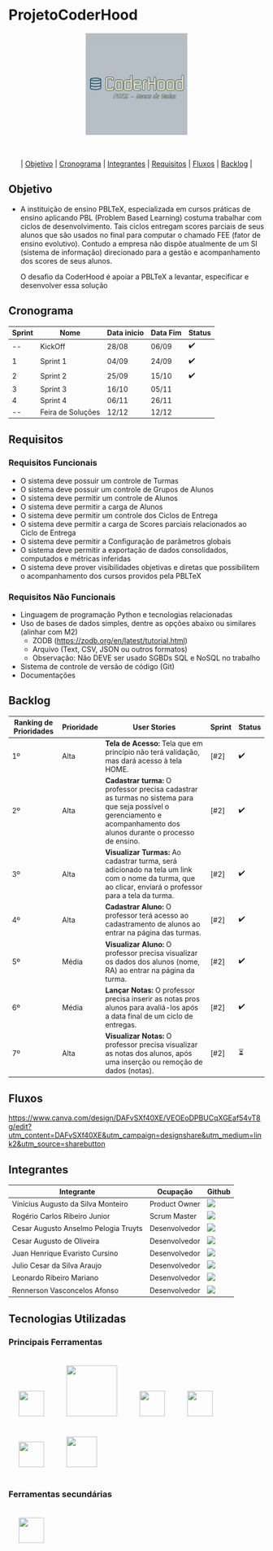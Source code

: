 # ProjetoCoderHood

<p align="center"> <img width="200px" height="200px" src="Coderhood.jpg"/> </p>
<br id="topo">

<p align="center"> |
    <a href="#objetivo">Objetivo</a> |
    <a href="#cronograma">Cronograma</a> |
    <a href="#integrantes">Integrantes</a> |
    <a href="#requisitos">Requisitos</a> |
    <a href="#fluxos">Fluxos</a> |
    <a href="#backlog">Backlog</a> |

<span id="objetivo"></span>

## Objetivo

* A instituição de ensino PBLTeX, especializada em cursos práticas de ensino aplicando PBL
(Problem Based Learning) costuma trabalhar com ciclos de desenvolvimento. Tais ciclos entregam scores parciais de seus alunos
que são usados no final para computar o chamado FEE (fator de ensino evolutivo). Contudo a
empresa não dispõe atualmente de um SI (sistema de informação) direcionado para a gestão e
acompanhamento dos scores de seus alunos.

  O desafio da CoderHood é apoiar a PBLTeX a levantar, especificar e desenvolver essa solução
<span id="cronograma"></span>

## Cronograma

| Sprint  | Nome | Data inicio  | Data Fim | Status |
| ------------- | ------------- | ------------- | ------------- | ------------- |
| --  | KickOff   | 28/08   | 06/09 |✔️ | 
| 1  | Sprint 1   | 04/09   | 24/09 |✔️ | 
| 2  | Sprint 2   | 25/09   | 15/10 |✔️ |
| 3  | Sprint 3   | 16/10   | 05/11 | | 
| 4  | Sprint 4   | 06/11   | 26/11 | | 
| -- | Feira de Soluções  | 12/12  | 12/12 ||




<span id="requisitos"></span>

## Requisitos

### Requisitos Funcionais
* O sistema deve possuir um controle de Turmas
* O sistema deve possuir um controle de Grupos de Alunos
* O sistema deve permitir um controle de Alunos
* O sistema deve permitir a carga de Alunos
* O sistema deve permitir um controle dos Ciclos de Entrega
* O sistema deve permitir a carga de Scores parciais relacionados ao Ciclo de Entrega
* O sistema deve permitir a Configuração de parâmetros globais
* O sistema deve permitir a exportação de dados consolidados, computados e métricas 
inferidas
* O sistema deve prover visibilidades objetivas e diretas que possibilitem o acompanhamento 
dos cursos providos pela PBLTeX

### Requisitos Não Funcionais

* Linguagem de programação Python e tecnologias relacionadas
* Uso de bases de dados simples, dentre as opções abaixo ou similares (alinhar com 
M2)
  * ZODB (https://zodb.org/en/latest/tutorial.html)
  * Arquivo (Text, CSV, JSON ou outros formatos)
  * Observação: Não DEVE ser usado SGBDs SQL e NoSQL no trabalho
* Sistema de controle de versão de código (Git)
* Documentações

<span id="fluxos"></span>

## Backlog


| Ranking de Prioridades | Prioridade | User Stories | Sprint | Status |
| ------------- | ------------- | ------------- | ------------- | ------------- |
| 1º | Alta |  **Tela de Acesso:** Tela que em princípio não terá validação, mas dará acesso à tela HOME.  | [#2]  |✔️| 
| 2º | Alta |  **Cadastrar turma:** O professor precisa cadastrar as turmas no sistema para que seja possível o gerenciamento e acompanhamento dos alunos durante o processo de ensino.  | [#2]  |✔️| 
| 3º | Alta | **Visualizar Turmas:** Ao cadastrar turma, será adicionado na tela um link com o nome da turma, que ao clicar, enviará o professor para a tela da turma. | [#2]  |✔️| 
| 4º | Alta | **Cadastrar Aluno:** O professor terá acesso ao cadastramento de alunos ao entrar na página das turmas. | [#2]  |✔️| 
| 5º | Média | **Visualizar Aluno:** O professor precisa visualizar os dados dos alunos (nome, RA) ao entrar na página da turma.  | [#2] |✔️| 
| 6º | Média | **Lançar Notas:** O professor precisa inserir as notas pros alunos para avaliá-los após a data final de um ciclo de entregas. | [#2] |✔️| 
| 7º | Alta | **Visualizar Notas:** O professor precisa visualizar as notas dos alunos, após uma inserção ou remoção de dados (notas).  | [#2] |⏳|

## Fluxos

https://www.canva.com/design/DAFvSXf40XE/VEOEoDPBUCqXGEaf54vT8g/edit?utm_content=DAFvSXf40XE&utm_campaign=designshare&utm_medium=link2&utm_source=sharebutton

<span id="backlog"></span>

## Integrantes

Integrante |Ocupação |Github
 -----------|---------|------
Vinícius Augusto da Silva Monteiro |Product Owner|[<img src="https://camo.githubusercontent.com/fbc3df79ffe1a99e482b154b29262ecbb10d6ee4ed22faa82683aa653d72c4e1/68747470733a2f2f696d672e736869656c64732e696f2f62616467652f4769744875622d3130303030303f7374796c653d666f722d7468652d6261646765266c6f676f3d676974687562266c6f676f436f6c6f723d7768697465" />](https://github.com/viniciusFUU)
Rogério Carlos Ribeiro Junior |Scrum Master|[<img src="https://camo.githubusercontent.com/fbc3df79ffe1a99e482b154b29262ecbb10d6ee4ed22faa82683aa653d72c4e1/68747470733a2f2f696d672e736869656c64732e696f2f62616467652f4769744875622d3130303030303f7374796c653d666f722d7468652d6261646765266c6f676f3d676974687562266c6f676f436f6c6f723d7768697465" />](https://github.com/Rogeriowski)
Cesar Augusto Anselmo Pelogia Truyts |Desenvolvedor|[<img src="https://camo.githubusercontent.com/fbc3df79ffe1a99e482b154b29262ecbb10d6ee4ed22faa82683aa653d72c4e1/68747470733a2f2f696d672e736869656c64732e696f2f62616467652f4769744875622d3130303030303f7374796c653d666f722d7468652d6261646765266c6f676f3d676974687562266c6f676f436f6c6f723d7768697465" />](https://github.com/cesarpelogia)
Cesar Augusto de Oliveira |Desenvolvedor|[<img src="https://camo.githubusercontent.com/fbc3df79ffe1a99e482b154b29262ecbb10d6ee4ed22faa82683aa653d72c4e1/68747470733a2f2f696d672e736869656c64732e696f2f62616467652f4769744875622d3130303030303f7374796c653d666f722d7468652d6261646765266c6f676f3d676974687562266c6f676f436f6c6f723d7768697465" />](https://github.com/cesar2099xy)
Juan Henrique Evaristo Cursino |Desenvolvedor|[<img src="https://camo.githubusercontent.com/fbc3df79ffe1a99e482b154b29262ecbb10d6ee4ed22faa82683aa653d72c4e1/68747470733a2f2f696d672e736869656c64732e696f2f62616467652f4769744875622d3130303030303f7374796c653d666f722d7468652d6261646765266c6f676f3d676974687562266c6f676f436f6c6f723d7768697465" />](https://github.com/JuanCursino)
Julio Cesar da Silva Araujo |Desenvolvedor|[<img src="https://camo.githubusercontent.com/fbc3df79ffe1a99e482b154b29262ecbb10d6ee4ed22faa82683aa653d72c4e1/68747470733a2f2f696d672e736869656c64732e696f2f62616467652f4769744875622d3130303030303f7374796c653d666f722d7468652d6261646765266c6f676f3d676974687562266c6f676f436f6c6f723d7768697465" />](https://github.com/JulioAraujo92)
Leonardo Ribeiro Mariano |Desenvolvedor|[<img src="https://camo.githubusercontent.com/fbc3df79ffe1a99e482b154b29262ecbb10d6ee4ed22faa82683aa653d72c4e1/68747470733a2f2f696d672e736869656c64732e696f2f62616467652f4769744875622d3130303030303f7374796c653d666f722d7468652d6261646765266c6f676f3d676974687562266c6f676f436f6c6f723d7768697465" />](https://github.com/LeoRibeiro05)
Rennerson Vasconcelos Afonso |Desenvolvedor|[<img src="https://camo.githubusercontent.com/fbc3df79ffe1a99e482b154b29262ecbb10d6ee4ed22faa82683aa653d72c4e1/68747470733a2f2f696d672e736869656c64732e696f2f62616467652f4769744875622d3130303030303f7374796c653d666f722d7468652d6261646765266c6f676f3d676974687562266c6f676f436f6c6f723d7768697465" />](https://github.com/Rennerson13)

## Tecnologias Utilizadas
### Principais Ferramentas

<div align="Left">
    
  <img src="https://github.com/CoderHood-Fatec/ProjetoCoderHood/assets/142257303/1530fbc9-6922-4d49-b97c-501c84e5d38b" style="margin: 20px; width: 50px; height: 50px;" />
  <img src="https://github.com/CoderHood-Fatec/ProjetoCoderHood/assets/142257303/debf1e95-11f5-44ab-b919-9a563dd69ce3" style="margin: 20px; width: 100px; height: 100px;" />
  <img src="https://github.com/CoderHood-Fatec/ProjetoCoderHood/assets/142257303/0e29ad8f-1e17-4fa3-859b-a571dcf6f038" style="margin: 20px; width: 50px; height: 50px;" />
  <img src="https://github.com/CoderHood-Fatec/ProjetoCoderHood/assets/142257303/ffa82c19-6c57-4c0a-bc1f-61c6e5a23865" style="margin: 20px; width: 50px; height: 50px;" />
  <img src="https://github.com/CoderHood-Fatec/ProjetoCoderHood/assets/142257303/f20f107a-59e6-4cbd-b91e-11157452722b" style="margin: 20px; width: 50px; height: 50px;" />
    <img src="https://github.com/CoderHood-Fatec/ProjetoCoderHood/assets/142257303/a7b03fdc-424b-4350-a2b4-f6712bd6b8dc" style="margin: 20px; width: 60px; height: 60px;" />
    
</div>

### Ferramentas secundárias

<div align="Left">
    
  <img src="https://github.com/CoderHood-Fatec/ProjetoCoderHood/assets/142257303/64bcacc5-7180-4467-af93-4ece29788a50" style="margin: 20px; width: 50px; height: 50px;" />

</div>
